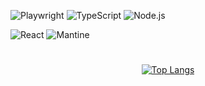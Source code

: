 ![Playwright](https://img.shields.io/badge/-playwright-%232EAD33?style=for-the-badge&logo=playwright&logoColor=white)
![TypeScript](https://img.shields.io/badge/TypeScript-007ACC?style=for-the-badge&logo=typescript&logoColor=white)
![Node.js](https://img.shields.io/badge/Node.js-43853D?style=for-the-badge&logo=node.js&logoColor=white)

![React](https://img.shields.io/badge/React-61DAFB?style=for-the-badge&logo=react&logoColor=black)
![Mantine](https://img.shields.io/badge/Mantine-ffffff?style=for-the-badge&logo=Mantine&logoColor=339af0)

# 
<div align="center">
  
[![Top Langs](https://github-readme-stats.vercel.app/api/top-langs/?username=zaksiu12s&theme=dark )](https://github.com/zaksiu12s/github-readme-stats) 

</div>

#
